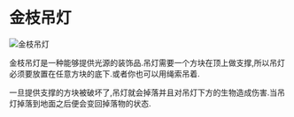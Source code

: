 # 金枝吊灯

![金枝吊灯](block:betterwithaddons:chandelier@0)

金枝吊灯是一种能够提供光源的装饰品.吊灯需要一个方块在顶上做支撑,所以吊灯必须要放置在任意方块的底下.或者你也可以用绳索吊着.

一旦提供支撑的方块被破坏了,吊灯就会掉落并且对吊灯下方的生物造成伤害.当吊灯掉落到地面之后便会变回掉落物的状态.